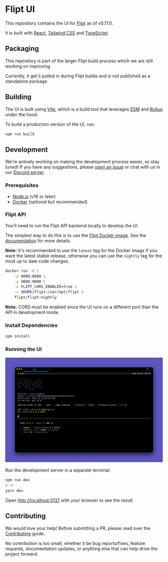 # Flipt UI

This repository contains the UI for [Flipt](https://github.com/flipt-io/flipt) as of v0.17.0.

It is built with [React](https://reactjs.org/), [Tailwind CSS](https://tailwindcss.com/) and [TypeScript](https://www.typescriptlang.org/).

## Packaging

This repository is part of the larger Flipt build process which we are still working on improving.

Currently, it get's pulled in during Flipt builds and is not published as a standalone package.

## Building

The UI is built using [Vite](https://vitejs.dev/), which is a build tool that leverages [ESM](https://developer.mozilla.org/en-US/docs/Web/JavaScript/Guide/Modules) and [Rollup](https://rollupjs.org/guide/en/) under the hood.

To build a production version of the UI, run:

```bash
npm run build
```

## Development

We're actively working on making the development process easier, so stay tuned! If you have any suggestions, please [open an issue](https://github.com/flipt-io/flipt-ui/issues/new) or chat with us in our [Discord server](https://www.flipt.io/discord).

### Prerequisites

- [Node.js](https://nodejs.org/en/) (v16 or later)
- [Docker](https://www.docker.com/products/docker-desktop) (optional but recommended)

### Flipt API

You'll need to run the Flipt API backend locally to develop the UI.

The simplest way to do this is to use the [Flipt Docker image](https://hub.docker.com/r/flipt/flipt). See the [documentation](https://www.flipt.io/docs/installation#run-the-image) for more details.

**Note:** It's recommended to use the `latest` tag for the Docker image if you want the latest stable release, otherwise you can use the `nightly` tag for the most up to date code changes.

```bash
docker run -d \
    -p 8080:8080 \
    -p 9000:9000 \
    -e FLIPT_CORS_ENABLED=true \
    -v $HOME/flipt:/var/opt/flipt \
    flipt/flipt:nightly
```

**Note:** CORS must be enabled since the UI runs on a different port than the API in development mode.

### Install Dependencies

```bash
npm install
```

### Running the UI

![Dev](.github/images/dev.png)

Run the development server in a separate terminal:

```bash
npm run dev
# or
yarn dev
```

Open [http://localhost:5137](http://localhost:5137) with your browser to see the result.

## Contributing

We would love your help! Before submitting a PR, please read over the [Contributing](.github/contributing.md) guide.

No contribution is too small, whether it be bug reports/fixes, feature requests, documentation updates, or anything else that can help drive the project forward.
